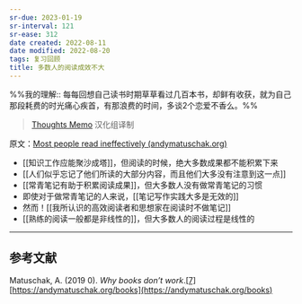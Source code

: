 ```yaml
---
sr-due: 2023-01-19
sr-interval: 121
sr-ease: 312
date created: 2022-08-11
date modified: 2022-08-20
tags: 复习回顾
title: 多数人的阅读成效不大
---
```


%%我的理解:: 每每回想自己读书时期草草看过几百本书，却鲜有收获，就为自己那段耗费的时光痛心疾首，有那浪费的时间，多谈2个恋爱不香么。%%

> [Thoughts Memo](https://paratranz.cn/projects/3131) 汉化组译制

原文：[Most people read ineffectively (andymatuschak.org)](https://notes.andymatuschak.org/z432siNjuY9G8bTsnSugyHPB1YoZWgup6eMB3)

- [[知识工作应能聚沙成塔]]，但阅读的时候，绝大多数成果都不能积累下来
- [[人们似乎忘记了他们所读的大部分内容，而且他们大多没有注意到这一点]]
- [[常青笔记有助于积累阅读成果]]，但大多数人没有做常青笔记的习惯
- 即使对于做常青笔记的人来说，[[笔记写作实践大多是无效的]]
- 然而！[[我所认识的高效阅读者和思想家在阅读时不做笔记]]
- [[熟练的阅读一般都是非线性的]]，但大多数人的阅读过程是线性的  
    

___

## 参考文献

Matuschak, A. (2019 0). _Why books don’t work_.[\[7\]](https://zhuanlan.zhihu.com/p/451515311#ref_7) [https://andymatuschak.org/books](https://andymatuschak.org/books)
